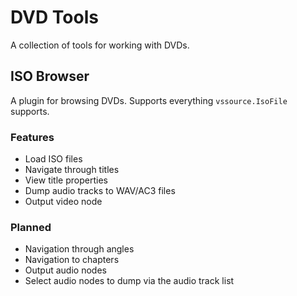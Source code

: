 # DVD Tools

A collection of tools for working with DVDs.

## ISO Browser

A plugin for browsing DVDs.
Supports everything `vssource.IsoFile` supports.

### Features

- Load ISO files
- Navigate through titles
- View title properties
- Dump audio tracks to WAV/AC3 files
- Output video node

### Planned

- Navigation through angles
- Navigation to chapters
- Output audio nodes
- Select audio nodes to dump via the audio track list
